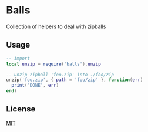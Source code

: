 Balls
=====

Collection of helpers to deal with zipballs

Usage
-----

```lua
-- import
local unzip = require('balls').unzip

-- unzip zipball 'foo.zip' into ./foo/zip
unzip('foo.zip', { path = 'foo/zip' }, function(err)
  print('DONE', err)
end)
```

License
-----

[MIT](luvit-balls.txt)
